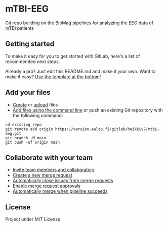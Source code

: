 # mTBI-EEG

Git repo building on the BioMag pipelines for analyzing the EEG data of mTBI patients



## Getting started

To make it easy for you to get started with GitLab, here's a list of recommended next steps.

Already a pro? Just edit this README.md and make it your own. Want to make it easy? [Use the template at the bottom](#editing-this-readme)!

## Add your files

-  [Create](https://docs.gitlab.com/ee/user/project/repository/web_editor.html#create-a-file) or [upload](https://docs.gitlab.com/ee/user/project/repository/web_editor.html#upload-a-file) files
-  [Add files using the command line](https://docs.gitlab.com/ee/gitlab-basics/add-file.html#add-a-file-using-the-command-line) or push an existing Git repository with the following command:

```
cd existing_repo
git remote add origin https://version.aalto.fi/gitlab/heikkiv7/mtbi-eeg.git
git branch -M main
git push -uf origin main
```


## Collaborate with your team

-  [Invite team members and collaborators](https://docs.gitlab.com/ee/user/project/members/)
-  [Create a new merge request](https://docs.gitlab.com/ee/user/project/merge_requests/creating_merge_requests.html)
-  [Automatically close issues from merge requests](https://docs.gitlab.com/ee/user/project/issues/managing_issues.html#closing-issues-automatically)
-  [Enable merge request approvals](https://docs.gitlab.com/ee/user/project/merge_requests/approvals/)
-  [Automatically merge when pipeline succeeds](https://docs.gitlab.com/ee/user/project/merge_requests/merge_when_pipeline_succeeds.html)


## License
Project under MIT License

